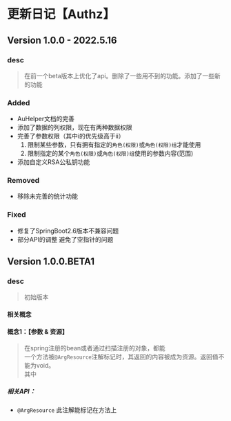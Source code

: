 # 更新日记【Authz】

## Version 1.0.0 - 2022.5.16

### desc

> 在前一个beta版本上优化了api。删除了一些用不到的功能。添加了一些新的功能

### Added

- AuHelper文档的完善
- 添加了数据的列权限，现在有两种数据权限
- 完善了参数权限（其中i的优先级高于ii）
    1. 限制某些参数，只有拥有指定的`角色(权限)`或`角色(权限)组`才能使用
    2. 限制指定的某个`角色(权限)`或`角色(权限)组`使用的参数内容(范围)
- 添加自定义RSA公私钥功能

### Removed

- 移除未完善的统计功能

### Fixed

- 修复了SpringBoot2.6版本不兼容问题
- 部分API的调整 避免了空指针的问题

## Version 1.0.0.BETA1

### desc

> 初始版本

#### 相关概念

#### 概念1：【参数 & 资源】

> 在spring注册的bean或者通过扫描注册的对象，都能 <br>
> 一个方法被`@ArgResource`注解标记时，其返回的内容被成为资源。返回值不能为void。 <br>
> 其中

##### 相关API：

- `@ArgResource` 此注解能标记在方法上